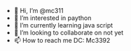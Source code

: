 - 👋 Hi, I’m @mc311
- 👀 I’m interested in paython
- 🌱 I’m currently learning java script
- 💞️ I’m looking to collaborate on not yet
- 📫 How to reach me DC: Mc3392

<!---
mc311/mc311 is a ✨ special ✨ repository because its `README.md` (this file) appears on your GitHub profile.
You can click the Preview link to take a look at your changes.
--->
